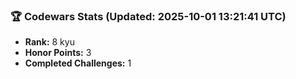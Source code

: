 ### 🏆 Codewars Stats (Updated: 2025-10-01 13:21:41 UTC)

- **Rank:** 8 kyu
- **Honor Points:** 3
- **Completed Challenges:** 1
